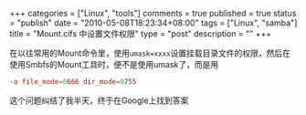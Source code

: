 +++
categories = ["Linux", "tools"]
comments = true
published = true
status = "publish"
date = "2010-05-08T18:23:34+08:00"
tags = ["Linux", "samba"]
title = "Mount.cifs 中设置文件权限"
type = "post"
description = ""
+++

在以往常用的Mount命令里，使用`umask=xxxx`设置挂载目录文件的权限，然后在使用Smbfs的Mount工具时，便不是使用umask了，而是用

```conf
-o file_mode=0666 dir_mode=0755
```

这个问题纠结了我半天，终于在Google上找到答案
<!--more-->